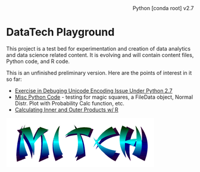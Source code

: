 
<div align="right">Python [conda root] v2.7</div>

# DataTech Playground

This project is a test bed for experimentation and creation of data analytics and data science related content.  It is evolving and will contain content files, Python code, and R code.

This is an unfinished preliminary version.  Here are the points of interest in it so far:
- [Exercise in Debuging Unicode Encoding Issue Under Python 2.7](./PY27_Error_Investigations/UEE_UDE)
- [Misc Python Code](./Python_Misc) - testing for magic squares, a FileData object, Normal Distr. Plot with Probability Calc function, etc.
- [Calculating Inner and Outer Products w/ R]( http://htmlpreview.github.com/?https://github.com/TheMitchWorksPro/DataTech_Playground/blob/master/stats/TMWP_MatrixMath_Experimentation.html)



![Mitch](https://github.com/TheMitchWorksPro/TestProject/blob/master/html_mitch_logo/Mitch_LogoBG.gif)
